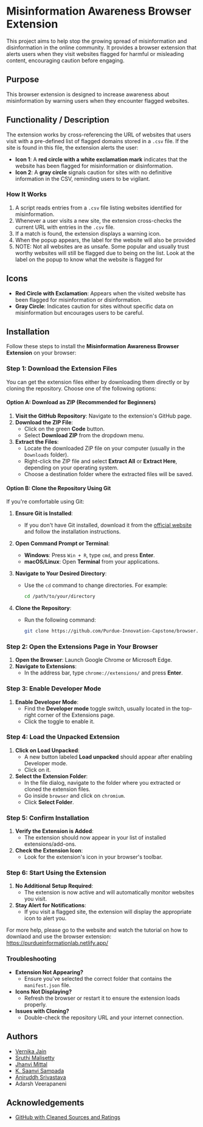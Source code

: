 # Misinformation Awareness Browser Extension

This project aims to help stop the growing spread of misinformation and disinformation in the online community. It provides a browser extension that alerts users when they visit websites flagged for harmful or misleading content, encouraging caution before engaging.

## Purpose

This browser extension is designed to increase awareness about misinformation by warning users when they encounter flagged websites.

## Functionality / Description

The extension works by cross-referencing the URL of websites that users visit with a pre-defined list of flagged domains stored in a `.csv` file. If the site is found in this file, the extension alerts the user:

- **Icon 1**: A **red circle with a white exclamation mark** indicates that the website has been flagged for misinformation or disinformation.
- **Icon 2**: A **gray circle** signals caution for sites with no definitive information in the CSV, reminding users to be vigilant.

### How It Works

1. A script reads entries from a `.csv` file listing websites identified for misinformation.
2. Whenever a user visits a new site, the extension cross-checks the current URL with entries in the `.csv` file.
3. If a match is found, the extension displays a warning icon.
4. When the popup appears, the label for the website will also be provided
5. NOTE: Not all websites are as unsafe. Some popular and usually trust worthy websites will still be flagged due to being on the list. Look at the label on the popup to know what the website is flagged for

## Icons

- **Red Circle with Exclamation**: Appears when the visited website has been flagged for misinformation or disinformation.
- **Gray Circle**: Indicates caution for sites without specific data on misinformation but encourages users to be careful.

## Installation

Follow these steps to install the **Misinformation Awareness Browser Extension** on your browser:

### Step 1: Download the Extension Files

You can get the extension files either by downloading them directly or by cloning the repository. Choose one of the following options:

#### Option A: Download as ZIP (Recommended for Beginners)

1. **Visit the GitHub Repository**: Navigate to the extension's GitHub page.
2. **Download the ZIP File**:
   - Click on the green **Code** button.
   - Select **Download ZIP** from the dropdown menu.
3. **Extract the Files**:
   - Locate the downloaded ZIP file on your computer (usually in the `Downloads` folder).
   - Right-click the ZIP file and select **Extract All** or **Extract Here**, depending on your operating system.
   - Choose a destination folder where the extracted files will be saved.

#### Option B: Clone the Repository Using Git

If you're comfortable using Git:

1. **Ensure Git is Installed**:
   - If you don't have Git installed, download it from the [official website](https://git-scm.com/downloads) and follow the installation instructions.
2. **Open Command Prompt or Terminal**:
   - **Windows**: Press `Win + R`, type `cmd`, and press **Enter**.
   - **macOS/Linux**: Open **Terminal** from your applications.
3. **Navigate to Your Desired Directory**:
   - Use the `cd` command to change directories. For example:

     ```bash
     cd /path/to/your/directory
     ```

4. **Clone the Repository**:
   - Run the following command:

     ```bash
     git clone https://github.com/Purdue-Innovation-Capstone/browser.git
     ```

### Step 2: Open the Extensions Page in Your Browser

1. **Open the Browser**: Launch Google Chrome or Microsoft Edge.
2. **Navigate to Extensions**:
   - In the address bar, type `chrome://extensions/` and press **Enter**.

### Step 3: Enable Developer Mode

1. **Enable Developer Mode**:
   - Find the **Developer mode** toggle switch, usually located in the top-right corner of the Extensions page.
   - Click the toggle to enable it.

### Step 4: Load the Unpacked Extension

1. **Click on Load Unpacked**:
   - A new button labeled **Load unpacked** should appear after enabling Developer mode.
   - Click on it.
2. **Select the Extension Folder**:
   - In the file dialog, navigate to the folder where you extracted or cloned the extension files.
   - Go inside `browser` and click on `chromium`.
   - Click **Select Folder**.

### Step 5: Confirm Installation

1. **Verify the Extension is Added**:
   - The extension should now appear in your list of installed extensions/add-ons.
2. **Check the Extension Icon**:
   - Look for the extension's icon in your browser's toolbar.

### Step 6: Start Using the Extension

1. **No Additional Setup Required**:
   - The extension is now active and will automatically monitor websites you visit.
2. **Stay Alert for Notifications**:
   - If you visit a flagged site, the extension will display the appropriate icon to alert you.

For more help, please go to the website and watch the tutorial on how to downlaod and use the browser extension: https://purdueinformationlab.netlify.app/
### Troubleshooting

- **Extension Not Appearing?**
  - Ensure you've selected the correct folder that contains the `manifest.json` file.
- **Icons Not Displaying?**
  - Refresh the browser or restart it to ensure the extension loads properly.
- **Issues with Cloning?**
  - Double-check the repository URL and your internet connection.

## Authors

- [Vernika Jain](https://github.com/vernikaj)
- [Sruthi Malisetty](https://github.com/sruthi120304)
- [Jhanvi Mittal](https://github.com/jmittal392)
- [K. Saanvi Sampada](https://github.com/ksampada23)
- [Aniruddh Srivastava](https://github.com/Noir01)
- Adarsh Veerapaneni

## Acknowledgements
- [GitHub with Cleaned Sources and Ratings](https://github.com/JanaLasser/misinformation_domains/tree/main)
